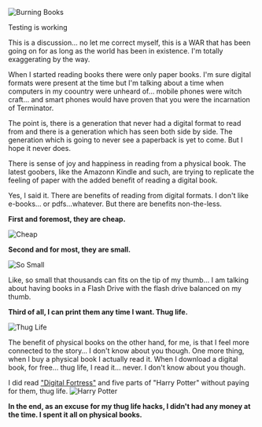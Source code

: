 ![Burning Books](https://media.giphy.com/media/c5axFSKnD7SSY/giphy.gif)

Testing is working 

This is a discussion… no let me correct myself, this is a WAR that has been going on for as long as the world has been in existence. I'm totally exaggerating by the way.

When I started reading books there were only paper books. I'm sure digital formats were present at the time but I'm talking about a time when computers in my coountry were unheard of… mobile phones were witch craft… and smart phones would have proven that you were the incarnation of Terminator.

The point is, there is a generation that never had a digital format to read from and there is a generation which has seen both side by side. The generation which is going to never see a paperback is yet to come. But I hope it never does.

There is sense of joy and happiness in reading from a physical book. The latest goobers, like the Amazonn Kindle and such, are trying to replicate the feeling of paper with the added benefit of reading a digital book. 

Yes, I said it. There are benefits of reading from digital formats. I don't like e-books… or pdfs…whatever. But there are benefits non-the-less. 

**First and foremost, they are cheap.**

![Cheap](https://media.giphy.com/media/l1IYn6yMWvhRbwJz2/giphy.gif)

**Second and for most, they are small.**

![So Small](https://media.giphy.com/media/2hzRfTj3AZfY9z15uz/giphy.gif)

Like, so small that thousands can fits on the tip of my thumb… I am talking about having books in a Flash Drive with the flash drive balanced on my thumb.

**Third of all, I can print them any time I want. Thug life.**

![Thug Life](https://media.giphy.com/media/yoJC2I6rJYCpVoXUhW/giphy.gif)

The benefit of physical books on the other hand, for me, is that I feel more connected to the story… I don't know about you though. One more thing, when I buy a physical book I actually read it. When I download a digital book, for free… thug life, I read it… never. I don't know about you though.

I did read ["Digital Fortress"](https://en.wikipedia.org/wiki/Digital_Fortress) and five parts of "Harry Potter" without paying for them, thug life.
![Harry Potter](https://media.giphy.com/media/z9E0VKpHX4kSI/giphy.gif)

**In the end, as an excuse for my thug life hacks, I didn't had any money at the time. I spent it all on physical books.**
